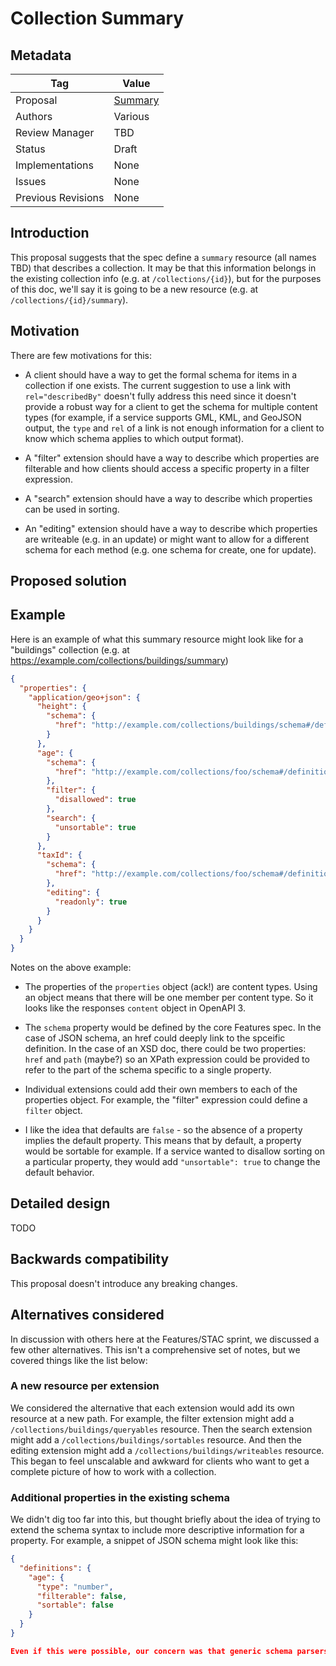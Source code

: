 # Collection Summary

## Metadata

| Tag | Value |
| ---- | ---------------- |
| Proposal | [Summary](https://github.com/tschaub/ogcapi-features/tree/summary/proposals/002_Summary.md) |
| Authors | Various |
| Review Manager | TBD |
| Status | Draft |
| Implementations | None |
| Issues | None |
| Previous Revisions | None |

## Introduction

This proposal suggests that the spec define a `summary` resource (all names TBD) that describes a collection.  It may be that this information belongs in the existing collection info (e.g. at `/collections/{id}`), but for the purposes of this doc, we'll say it is going to be a new resource (e.g. at `/collections/{id}/summary`).

## Motivation

There are few motivations for this:

 * A client should have a way to get the formal schema for items in a collection if one exists.  The current suggestion to use a link with `rel="describedBy"` doesn't fully address this need since it doesn't provide a robust way for a client to get the schema for multiple content types (for example, if a service supports GML, KML, and GeoJSON output, the `type` and `rel` of a link is not enough information for a client to know which schema applies to which output format).

 * A "filter" extension should have a way to describe which properties are filterable and how clients should access a specific property in a filter expression.

 * A "search" extension should have a way to describe which properties can be used in sorting.

 * An "editing" extension should have a way to describe which properties are writeable (e.g. in an update) or might want to allow for a different schema for each method (e.g. one schema for create, one for update).

## Proposed solution

## Example

Here is an example of what this summary resource might look like for a "buildings" collection (e.g. at https://example.com/collections/buildings/summary)

```json
{
  "properties": {
    "application/geo+json": {
      "height": {
        "schema": {
          "href": "http://example.com/collections/buildings/schema#/definitions/height"
        }
      },
      "age": {
        "schema": {
          "href": "http://example.com/collections/foo/schema#/definitions/age"
        },
        "filter": {
          "disallowed": true
        },
        "search": {
          "unsortable": true
        }
      },
      "taxId": {
        "schema": {
          "href": "http://example.com/collections/foo/schema#/definitions/taxId"
        },
        "editing": {
          "readonly": true
        }
      }
    }
  }
}
```

Notes on the above example:

 * The properties of the `properties` object (ack!) are content types.  Using an object means that there will be one member per content type.  So it looks like the responses `content` object in OpenAPI 3.

 * The `schema` property would be defined by the core Features spec.  In the case of JSON schema, an href could deeply link to the spceific definition.  In the case of an XSD doc, there could be two properties: `href` and `path` (maybe?) so an XPath expression could be provided to refer to the part of the schema specific to a single property.

 * Individual extensions could add their own members to each of the properties object.  For example, the "filter" expression could define a `filter` object.
 
 * I like the idea that defaults are `false` - so the absence of a property implies the default property.  This means that by default, a property would be sortable for example.  If a service wanted to disallow sorting on a particular property, they would add `"unsortable": true` to change the default behavior.

## Detailed design

TODO

## Backwards compatibility

This proposal doesn't introduce any breaking changes.

## Alternatives considered

In discussion with others here at the Features/STAC sprint, we discussed a few other alternatives.  This isn't a comprehensive set of notes, but we covered things like the list below:

### A new resource per extension

We considered the alternative that each extension would add its own resource at a new path.  For example, the filter extension might add a `/collections/buildings/queryables` resource.  Then the search extension might add a `/collections/buildings/sortables` resource.  And then the editing extension might add a `/collections/buildings/writeables` resource.  This began to feel unscalable and awkward for clients who want to get a complete picture of how to work with a collection.

### Additional properties in the existing schema

We didn't dig too far into this, but thought briefly about the idea of trying to extend the schema syntax to include more descriptive information for a property.  For example, a snippet of JSON schema might look like this:

```json
{
  "definitions": {
    "age": {
      "type": "number",
      "filterable": false,
      "sortable": false
    }
  }
}

Even if this were possible, our concern was that generic schema parsers would not expose these additional properties to a client.
